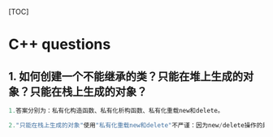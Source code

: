 [TOC]

# C++ questions

##  1. 如何创建一个不能继承的类？只能在堆上生成的对象？只能在栈上生成的对象？
```c
1.答案分别为：私有化构造函数、私有化析构函数、私有化重载new和delete。

2."只能在栈上生成的对象"使用"私有化重载new和delete"不严谨：因为new/delete操作的是'自由存储空间'，相对于操作系统的'堆'，malloc才是真正的操作者。显然在不禁用用户直接操作malloc的情况下，单单"私有化重载new和delete"是做不到的。
```

